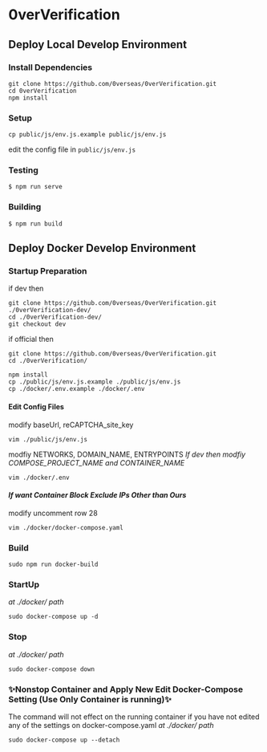 # 0verVerification


## Deploy Local Develop Environment
### Install Dependencies
```
git clone https://github.com/0verseas/0verVerification.git
cd 0verVerification
npm install
```
### Setup
```
cp public/js/env.js.example public/js/env.js
```
edit the config file in `public/js/env.js`

### Testing
```
$ npm run serve
```

### Building
```
$ npm run build
```

## Deploy Docker Develop Environment
### Startup Preparation
if dev then
```
git clone https://github.com/0verseas/0verVerification.git ./0verVerification-dev/
cd ./0verVerification-dev/
git checkout dev
```
if official then
```
git clone https://github.com/0verseas/0verVerification.git
cd ./0verVerification/
```

```
npm install
cp ./public/js/env.js.example ./public/js/env.js
cp ./docker/.env.example ./docker/.env
```
#### Edit Config Files
modify baseUrl, reCAPTCHA_site_key
```
vim ./public/js/env.js
```
modfiy NETWORKS, DOMAIN_NAME, ENTRYPOINTS
*If dev then modfiy COMPOSE_PROJECT_NAME and CONTAINER_NAME*
```
vim ./docker/.env
```
#### *If want Container Block Exclude IPs Other than Ours*
modify uncomment row 28
```
vim ./docker/docker-compose.yaml
```
### Build
```
sudo npm run docker-build
```
### StartUp
*at ./docker/ path*
```
sudo docker-compose up -d
```
### Stop
*at ./docker/ path*
```
sudo docker-compose down
```
### ✨Nonstop Container and Apply New Edit Docker-Compose Setting (Use Only Container is running)✨
The command will not effect on the running container if you have not edited any of the settings on docker-compose.yaml
*at ./docker/ path*
```
sudo docker-compose up --detach
```
